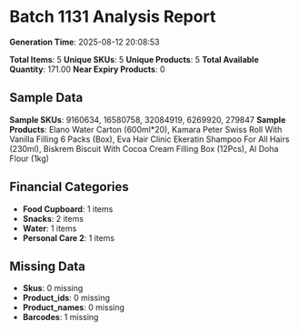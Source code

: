 # Batch 1131 Analysis Report

**Generation Time**: 2025-08-12 20:08:53

**Total Items**: 5
**Unique SKUs**: 5
**Unique Products**: 5
**Total Available Quantity**: 171.00
**Near Expiry Products**: 0

## Sample Data
**Sample SKUs**: 9160634, 16580758, 32084919, 6269920, 279847
**Sample Products**: Elano Water Carton (600ml*20), Kamara Peter Swiss Roll With Vanilla Filling 6 Packs (Box), Eva Hair Clinic Ekeratin Shampoo For All Hairs (230ml), Biskrem Biscuit With Cocoa Cream Filling Box (12Pcs), Al Doha Flour (1kg)

## Financial Categories
- **Food Cupboard**: 1 items
- **Snacks**: 2 items
- **Water**: 1 items
- **Personal Care 2**: 1 items

## Missing Data
- **Skus**: 0 missing
- **Product_ids**: 0 missing
- **Product_names**: 0 missing
- **Barcodes**: 1 missing
